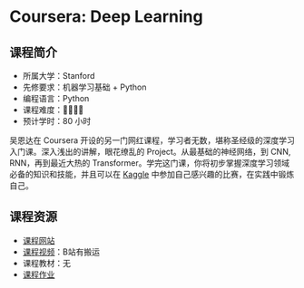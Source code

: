 # Coursera: Deep Learning

## 课程简介

- 所属大学：Stanford
- 先修要求：机器学习基础 + Python
- 编程语言：Python
- 课程难度：🌟🌟🌟🌟
- 预计学时：80 小时

吴恩达在 Coursera 开设的另一门网红课程，学习者无数，堪称圣经级的深度学习入门课。深入浅出的讲解，眼花缭乱的 Project。从最基础的神经网络，到 CNN, RNN，再到最近大热的 Transformer。学完这门课，你将初步掌握深度学习领域必备的知识和技能，并且可以在 [Kaggle](https://www.kaggle.com/) 中参加自己感兴趣的比赛，在实践中锻炼自己。

## 课程资源

- [课程网站](https://www.coursera.org/specializations/deep-learning)
- [课程视频](https://www.coursera.org/specializations/deep-learning)：B站有搬运
- 课程教材：无
- [课程作业](https://www.coursera.org/specializations/deep-learning)
